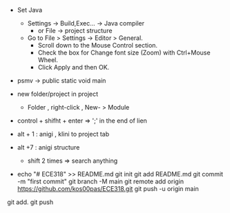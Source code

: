 * Set Java
  - Settings -> Build,Exec... -> Java compiler 
    - or File -> project structure
  * Go to File > Settings -> Editor > General.
    - Scroll down to the Mouse Control section.
    - Check the box for Change font size (Zoom) with Ctrl+Mouse Wheel.
    - Click Apply and then OK.
  
* psmv -> public static void main  
  
* new folder/project in project 
  - Folder , right-click , New- > Module 
  
* control + shifht + enter => ';' in the end of lien 
  
* alt + 1 : anigi , klini to project tab  
* alt +7 : anigi structure   
  * shift 2 times => search anything  
  
* echo "# ECE318" >> README.md
  git init
  git add README.md
  git commit -m "first commit"
  git branch -M main
  git remote add origin https://github.com/kos00pas/ECE318.git
  git push -u origin main

git add. 
git push 


  
  
  
  
  
  
  